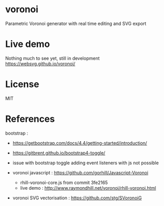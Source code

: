 # voronoi
Parametric Voronoi generator with real time editing and SVG export

# Live demo
Nothing much to see yet, still in development
https://websvg.github.io/voronoi/

# License
MIT

# References
bootstrap :
* https://getbootstrap.com/docs/4.4/getting-started/introduction/
* https://gitbrent.github.io/bootstrap4-toggle/
* issue with bootstrap toggle adding event listeners with js not possible

* voronoi javascript : https://github.com/gorhill/Javascript-Voronoi
  * rhill-voronoi-core.js from commit 3fe2165
  * live demo : http://www.raymondhill.net/voronoi/rhill-voronoi.html
* voronoi SVG vectorisation : https://github.com/stg/SVoronoiG
